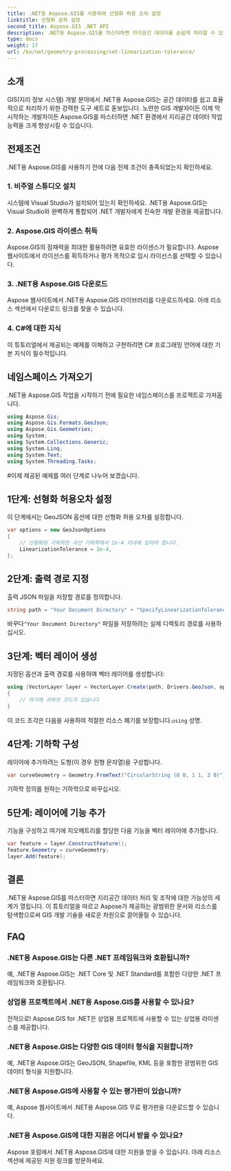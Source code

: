 ```yaml
---
title: .NET용 Aspose.GIS를 사용하여 선형화 허용 오차 설정
linktitle: 선형화 공차 설정
second_title: Aspose.GIS .NET API
description: .NET용 Aspose.GIS를 마스터하면 지리공간 데이터를 손쉽게 처리할 수 있습니다. 이 단계별 튜토리얼을 따라 .NET에서 GIS 개발의 잠재력을 최대한 활용해 보세요.
type: docs
weight: 17
url: /ko/net/geometry-processing/set-linearization-tolerance/
---
```

## 소개
GIS(지리 정보 시스템) 개발 분야에서 .NET용 Aspose.GIS는 공간 데이터를 쉽고 효율적으로 처리하기 위한 강력한 도구 세트로 돋보입니다. 노련한 GIS 개발자이든 이제 막 시작하는 개발자이든 Aspose.GIS를 마스터하면 .NET 환경에서 지리공간 데이터 작업 능력을 크게 향상시킬 수 있습니다.
## 전제조건
.NET용 Aspose.GIS를 사용하기 전에 다음 전제 조건이 충족되었는지 확인하세요.
### 1. 비주얼 스튜디오 설치
시스템에 Visual Studio가 설치되어 있는지 확인하세요. .NET용 Aspose.GIS는 Visual Studio와 완벽하게 통합되어 .NET 개발자에게 친숙한 개발 환경을 제공합니다.
### 2. Aspose.GIS 라이센스 취득
Aspose.GIS의 잠재력을 최대한 활용하려면 유효한 라이센스가 필요합니다. Aspose 웹사이트에서 라이선스를 획득하거나 평가 목적으로 임시 라이선스를 선택할 수 있습니다.
### 3. .NET용 Aspose.GIS 다운로드
Aspose 웹사이트에서 .NET용 Aspose.GIS 라이브러리를 다운로드하세요. 아래 리소스 섹션에서 다운로드 링크를 찾을 수 있습니다.
### 4. C#에 대한 지식
이 튜토리얼에서 제공되는 예제를 이해하고 구현하려면 C# 프로그래밍 언어에 대한 기본 지식이 필수적입니다.

## 네임스페이스 가져오기
.NET용 Aspose.GIS 작업을 시작하기 전에 필요한 네임스페이스를 프로젝트로 가져옵니다.
```csharp
using Aspose.Gis;
using Aspose.Gis.Formats.GeoJson;
using Aspose.Gis.Geometries;
using System;
using System.Collections.Generic;
using System.Linq;
using System.Text;
using System.Threading.Tasks;
```
#이제 제공된 예제를 여러 단계로 나누어 보겠습니다.
## 1단계: 선형화 허용오차 설정
이 단계에서는 GeoJSON 옵션에 대한 선형화 허용 오차를 설정합니다.
```csharp
var options = new GeoJsonOptions
{
    // 선형화된 기하학은 곡선 기하학에서 1e-4 이내에 있어야 합니다.
    LinearizationTolerance = 1e-4,
};
```
## 2단계: 출력 경로 지정
출력 JSON 파일을 저장할 경로를 정의합니다.
```csharp
string path = "Your Document Directory" + "SpecifyLinearizationTolerance_out.json";
```
 바꾸다`"Your Document Directory"` 파일을 저장하려는 실제 디렉토리 경로를 사용하십시오.
## 3단계: 벡터 레이어 생성
지정된 옵션과 출력 경로를 사용하여 벡터 레이어를 생성합니다:
```csharp
using (VectorLayer layer = VectorLayer.Create(path, Drivers.GeoJson, options))
{
    // 여기에 귀하의 코드가 있습니다
}
```
 이 코드 조각은 다음을 사용하여 적절한 리소스 폐기를 보장합니다.`using` 성명.
## 4단계: 기하학 구성
레이어에 추가하려는 도형(이 경우 원형 문자열)을 구성합니다.
```csharp
var curveGeometry = Geometry.FromText("CircularString (0 0, 1 1, 2 0)");
```
기하학 정의를 원하는 기하학으로 바꾸십시오.
## 5단계: 레이어에 기능 추가
기능을 구성하고 여기에 지오메트리를 할당한 다음 기능을 벡터 레이어에 추가합니다.
```csharp
var feature = layer.ConstructFeature();
feature.Geometry = curveGeometry;
layer.Add(feature);
```

## 결론
.NET용 Aspose.GIS를 마스터하면 지리공간 데이터 처리 및 조작에 대한 가능성의 세계가 열립니다. 이 튜토리얼을 따르고 Aspose가 제공하는 광범위한 문서와 리소스를 탐색함으로써 GIS 개발 기술을 새로운 차원으로 끌어올릴 수 있습니다.
## FAQ
### .NET용 Aspose.GIS는 다른 .NET 프레임워크와 호환됩니까?
예, .NET용 Aspose.GIS는 .NET Core 및 .NET Standard를 포함한 다양한 .NET 프레임워크와 호환됩니다.
### 상업용 프로젝트에서 .NET용 Aspose.GIS를 사용할 수 있나요?
전적으로! Aspose.GIS for .NET은 상업용 프로젝트에 사용할 수 있는 상업용 라이센스를 제공합니다.
### .NET용 Aspose.GIS는 다양한 GIS 데이터 형식을 지원합니까?
예, .NET용 Aspose.GIS는 GeoJSON, Shapefile, KML 등을 포함한 광범위한 GIS 데이터 형식을 지원합니다.
### .NET용 Aspose.GIS에 사용할 수 있는 평가판이 있습니까?
예, Aspose 웹사이트에서 .NET용 Aspose.GIS 무료 평가판을 다운로드할 수 있습니다.
### .NET용 Aspose.GIS에 대한 지원은 어디서 받을 수 있나요?
Aspose 포럼에서 .NET용 Aspose.GIS에 대한 지원을 받을 수 있습니다. 아래 리소스 섹션에 제공된 지원 링크를 방문하세요.